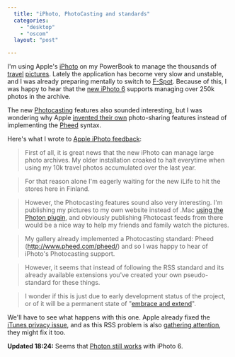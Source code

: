 ```yaml
---
  title: "iPhoto, PhotoCasting and standards"
  categories: 
    - "desktop"
    - "oscom"
  layout: "post"

---
```

I'm using Apple's [iPhoto][1] on my PowerBook to manage the thousands of [travel][2] [pictures][3]. Lately the application has become very slow and unstable, and I was already preparing mentally to switch to [F-Spot][4]. Because of this, I was happy to hear that the [new iPhoto 6][5] supports managing over 250k photos in the archive.

The new [Photocasting][6] features also sounded interesting, but I was wondering why Apple [invented their own][7] photo-sharing features instead of implementing the [Pheed][8] syntax.

Here's what I wrote to [Apple iPhoto feedback][9]:

> First of all, it is great news that the new iPhoto can manage large photo archives. My older installation croaked to halt everytime when using my 10k travel photos accumulated over the last year.

> For that reason alone I'm eagerly waiting for the new iLife to hit the stores here in Finland.

> However, the Photocasting features sound also very interesting. I'm publishing my pictures to my own website instead of .Mac [using the Photon plugin][10], and obviously publishing Photocast feeds from there would be a nice way to help my friends and family watch the pictures.

> My gallery already implemented a Photocasting standard: Pheed (<http://www.pheed.com/pheed/>) and so I was happy to hear of iPhoto's Photocasting support.

> However, it seems that instead of following the RSS standard and its already available extensions you've created your own pseudo-standard for these things.

> I wonder if this is just due to early development status of the project, or of it will be a permanent state of "[embrace and extend][11]".

We'll have to see what happens with this one. Apple already fixed the [iTunes privacy issue][12], and as this RSS problem is also [gathering attention][13], they might fix it too.

__Updated 18:24:__ Seems that [Photon still works][14] with iPhoto 6.

[1]: http://www.apple.com/ilife/iphoto/
[2]: http://www.routamc.org/gallery/
[3]: http://bergie.iki.fi/gallery/
[4]: http://www.gnome.org/projects/f-spot/
[5]: http://www.oreillynet.com/pub/wlg/9062?CMP=OTC-13IV03560550&ATT=iPhoto+6+First+Impressions
[6]: http://www.apple.com/ilife/iphoto/features/photocasting.html
[7]: http://scripting.wordpress.com/2006/01/11/welcome-to-the-wonderful-wacky-world-of-apple-rss/
[8]: http://www.pheed.com/pheed/
[9]: http://www.apple.com/feedback/iphoto.html
[10]: http://bergie.iki.fi/midcom-permalink-1c8e36dd7a43d34868de8d04ce5b5bd4
[11]: http://en.wikipedia.org/wiki/Embrace,_extend_and_extinguish
[12]: http://www.boingboing.net/2006/01/18/apple_changes_itunes.html
[13]: http://www.vnunet.com/vnunet/news/2148908/rss-community-blasts-apple
[14]: http://www.oreillynet.com/pub/wlg/9069?CMP=OTC-13IV03560550&ATT=iPhoto+6+and+3rd+Party+Apps